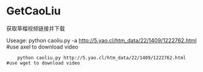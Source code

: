 GetCaoLiu
=========

获取草榴视频链接并下载

Useage: python caoliu.py -a http://5.yao.cl/htm_data/22/1409/1222762.html    #use axel to download video

        python caoliu.py http://5.yao.cl/htm_data/22/1409/1222762.html       #use wget to download video

